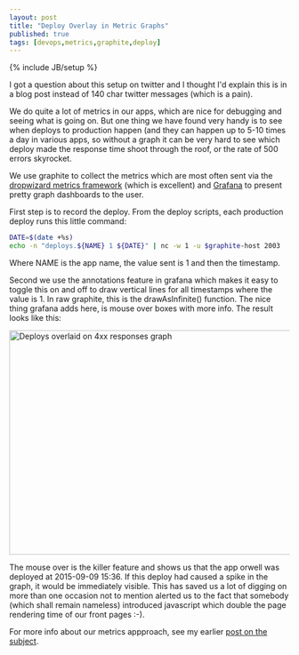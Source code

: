 ```yaml
---
layout: post
title: "Deploy Overlay in Metric Graphs"
published: true
tags: [devops,metrics,graphite,deploy]
---
```


{% include JB/setup %}

I got a question about this setup on twitter and I thought I'd explain this is in a blog post instead of 140 char twitter messages (which is a pain).

We do quite a lot of metrics in our apps, which are nice for debugging and seeing what is going on. But one thing we have found very handy is to see when deploys to production happen (and they can happen up to 5-10 times a day in various apps, so without a graph it can be very hard to see which deploy made the response time shoot through the roof, or the rate of 500 errors skyrocket.

We use graphite to collect the metrics which are most often sent via the [dropwizard metrics framework](https://github.com/dropwizard/metrics) (which is excellent) and [Grafana](http://grafana.org/) to present pretty graph dashboards to the user.

First step is to record the deploy. From the deploy scripts, each production deploy runs this little command:

```bash
DATE=$(date +%s)
echo -n "deploys.${NAME} 1 ${DATE}" | nc -w 1 -u $graphite-host 2003
```

Where NAME is the app name, the value sent is 1 and then the timestamp.

Second we use the annotations feature in grafana which makes it easy to toggle this on and off to draw vertical lines for all timestamps where the value is 1. In raw graphite, this is the drawAsInfinite() function. The nice thing grafana adds here, is mouse over boxes with more info. The result looks like this:

<img src="../../../images/deploy-overlay.png" width="800" height="404" alt="Deploys overlaid on 4xx responses graph"/>

The mouse over is the killer feature and shows us that the app orwell was deployed at 2015-09-09 15:36. If this deploy had caused a spike in the graph, it would be immediately visible. This has saved us a lot of digging on more than one occasion not to mention alerted us to the fact that somebody (which shall remain nameless) introduced javascript which double the page rendering time of our front pages :-).

For more info about our metrics appproach, see my earlier [post on the subject](http://blog.knuthaugen.no/2013/10/the-metrics-initiative/).

```

```
